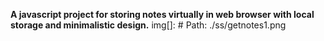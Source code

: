 <b>A javascript project for storing notes virtually in web browser with local storage and minimalistic design.</b>
img[]: # Path: ./ss/getnotes1.png
